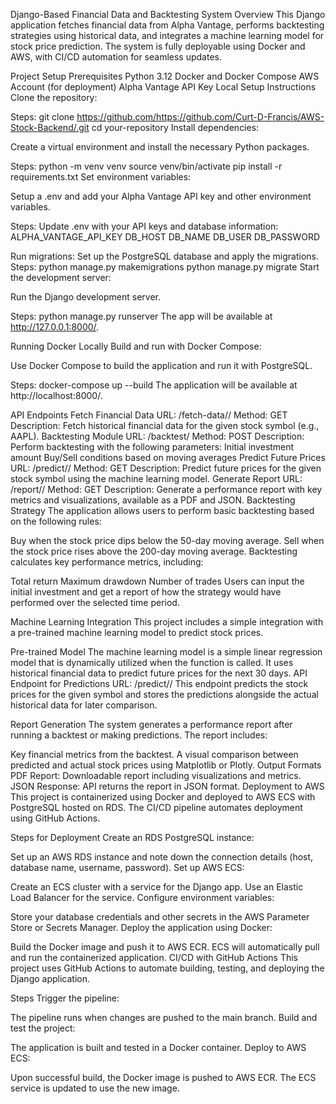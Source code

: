 Django-Based Financial Data and Backtesting System
Overview
This Django application fetches financial data from Alpha Vantage, performs backtesting strategies using historical data, and integrates a machine learning model for stock price prediction. The system is fully deployable using Docker and AWS, with CI/CD automation for seamless updates.

Project Setup
Prerequisites
Python 3.12
Docker and Docker Compose
AWS Account (for deployment)
Alpha Vantage API Key
Local Setup Instructions
Clone the repository:

Steps:
git clone https://github.com/https://github.com/Curt-D-Francis/AWS-Stock-Backend/.git
cd your-repository
Install dependencies:

Create a virtual environment and install the necessary Python packages.

Steps:
python -m venv venv
source venv/bin/activate
pip install -r requirements.txt
Set environment variables:

Setup a .env and add your Alpha Vantage API key and other environment variables.

Steps:
Update .env with your API keys and database information:
ALPHA_VANTAGE_API_KEY
DB_HOST
DB_NAME
DB_USER
DB_PASSWORD

Run migrations:
Set up the PostgreSQL database and apply the migrations.
Steps:
python manage.py makemigrations
python manage.py migrate
Start the development server:

Run the Django development server.

Steps:
python manage.py runserver
The app will be available at http://127.0.0.1:8000/.

Running Docker Locally
Build and run with Docker Compose:

Use Docker Compose to build the application and run it with PostgreSQL.

Steps:
docker-compose up --build
The application will be available at http://localhost:8000/.

API Endpoints
Fetch Financial Data
URL: /fetch-data/<symbol>/
Method: GET
Description: Fetch historical financial data for the given stock symbol (e.g., AAPL).
Backtesting Module
URL: /backtest/
Method: POST
Description: Perform backtesting with the following parameters:
Initial investment amount
Buy/Sell conditions based on moving averages
Predict Future Prices
URL: /predict/<symbol>/
Method: GET
Description: Predict future prices for the given stock symbol using the machine learning model.
Generate Report
URL: /report/<symbol>/
Method: GET
Description: Generate a performance report with key metrics and visualizations, available as a PDF and JSON.
Backtesting Strategy
The application allows users to perform basic backtesting based on the following rules:

Buy when the stock price dips below the 50-day moving average.
Sell when the stock price rises above the 200-day moving average.
Backtesting calculates key performance metrics, including:

Total return
Maximum drawdown
Number of trades
Users can input the initial investment and get a report of how the strategy would have performed over the selected time period.

Machine Learning Integration
This project includes a simple integration with a pre-trained machine learning model to predict stock prices.

Pre-trained Model
The machine learning model is a simple linear regression model that is dynamically utilized when the function is called.
It uses historical financial data to predict future prices for the next 30 days.
API Endpoint for Predictions
URL: /predict/<symbol>/
This endpoint predicts the stock prices for the given symbol and stores the predictions alongside the actual historical data for later comparison.

Report Generation
The system generates a performance report after running a backtest or making predictions. The report includes:

Key financial metrics from the backtest.
A visual comparison between predicted and actual stock prices using Matplotlib or Plotly.
Output Formats
PDF Report: Downloadable report including visualizations and metrics.
JSON Response: API returns the report in JSON format.
Deployment to AWS
This project is containerized using Docker and deployed to AWS ECS with PostgreSQL hosted on RDS. The CI/CD pipeline automates deployment using GitHub Actions.

Steps for Deployment
Create an RDS PostgreSQL instance:

Set up an AWS RDS instance and note down the connection details (host, database name, username, password).
Set up AWS ECS:

Create an ECS cluster with a service for the Django app.
Use an Elastic Load Balancer for the service.
Configure environment variables:

Store your database credentials and other secrets in the AWS Parameter Store or Secrets Manager.
Deploy the application using Docker:

Build the Docker image and push it to AWS ECR.
ECS will automatically pull and run the containerized application.
CI/CD with GitHub Actions
This project uses GitHub Actions to automate building, testing, and deploying the Django application.

Steps
Trigger the pipeline:

The pipeline runs when changes are pushed to the main branch.
Build and test the project:

The application is built and tested in a Docker container.
Deploy to AWS ECS:

Upon successful build, the Docker image is pushed to AWS ECR.
The ECS service is updated to use the new image.
